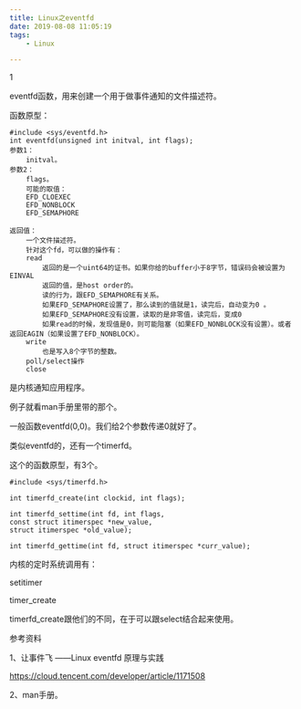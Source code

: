 ```yaml
---
title: Linux之eventfd
date: 2019-08-08 11:05:19
tags:
	- Linux

---
```


1

eventfd函数，用来创建一个用于做事件通知的文件描述符。

函数原型：

```
#include <sys/eventfd.h>
int eventfd(unsigned int initval, int flags);
参数1：
	initval。
参数2：
	flags。
	可能的取值：
	EFD_CLOEXEC
	EFD_NONBLOCK
	EFD_SEMAPHORE
	
返回值：
	一个文件描述符。
	针对这个fd，可以做的操作有：
	read
		返回的是一个uint64的证书。如果你给的buffer小于8字节，错误码会被设置为EINVAL
		返回的值，是host order的。
		读的行为，跟EFD_SEMAPHORE有关系。
		如果EFD_SEMAPHORE设置了，那么读到的值就是1，读完后，自动变为0 。
		如果EFD_SEMAPHORE没有设置，读取的是非零值，读完后，变成0 
		如果read的时候，发现值是0，则可能阻塞（如果EFD_NONBLOCK没有设置）。或者返回EAGIN（如果设置了EFD_NONBLOCK）。
	write
		也是写入8个字节的整数。
	poll/select操作
	close
```

是内核通知应用程序。

例子就看man手册里带的那个。

一般函数eventfd(0,0)。我们给2个参数传递0就好了。



类似eventfd的，还有一个timerfd。

这个的函数原型，有3个。

```
#include <sys/timerfd.h>

int timerfd_create(int clockid, int flags);

int timerfd_settime(int fd, int flags,
const struct itimerspec *new_value,
struct itimerspec *old_value);

int timerfd_gettime(int fd, struct itimerspec *curr_value);
```

内核的定时系统调用有：

setitimer

timer_create

timerfd_create跟他们的不同，在于可以跟select结合起来使用。





参考资料

1、让事件飞 ——Linux eventfd 原理与实践

https://cloud.tencent.com/developer/article/1171508

2、man手册。

